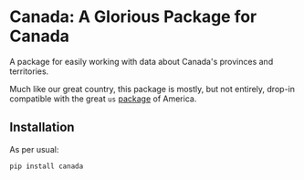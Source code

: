 # Canada: A Glorious Package for Canada

A package for easily working with data about Canada's provinces and territories.

Much like our great country, this package is mostly, but not entirely, drop-in compatible with the great `us` [package](https://github.com/unitedstates/python-us) of America.


## Installation

As per usual:

```
pip install canada
```